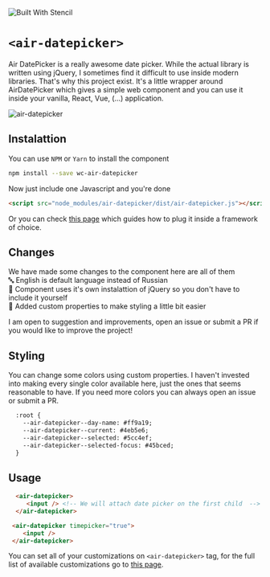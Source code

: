 ![Built With Stencil](https://img.shields.io/badge/-Built%20With%20Stencil-16161d.svg?logo=data%3Aimage%2Fsvg%2Bxml%3Bbase64%2CPD94bWwgdmVyc2lvbj0iMS4wIiBlbmNvZGluZz0idXRmLTgiPz4KPCEtLSBHZW5lcmF0b3I6IEFkb2JlIElsbHVzdHJhdG9yIDE5LjIuMSwgU1ZHIEV4cG9ydCBQbHVnLUluIC4gU1ZHIFZlcnNpb246IDYuMDAgQnVpbGQgMCkgIC0tPgo8c3ZnIHZlcnNpb249IjEuMSIgaWQ9IkxheWVyXzEiIHhtbG5zPSJodHRwOi8vd3d3LnczLm9yZy8yMDAwL3N2ZyIgeG1sbnM6eGxpbms9Imh0dHA6Ly93d3cudzMub3JnLzE5OTkveGxpbmsiIHg9IjBweCIgeT0iMHB4IgoJIHZpZXdCb3g9IjAgMCA1MTIgNTEyIiBzdHlsZT0iZW5hYmxlLWJhY2tncm91bmQ6bmV3IDAgMCA1MTIgNTEyOyIgeG1sOnNwYWNlPSJwcmVzZXJ2ZSI%2BCjxzdHlsZSB0eXBlPSJ0ZXh0L2NzcyI%2BCgkuc3Qwe2ZpbGw6I0ZGRkZGRjt9Cjwvc3R5bGU%2BCjxwYXRoIGNsYXNzPSJzdDAiIGQ9Ik00MjQuNywzNzMuOWMwLDM3LjYtNTUuMSw2OC42LTkyLjcsNjguNkgxODAuNGMtMzcuOSwwLTkyLjctMzAuNy05Mi43LTY4LjZ2LTMuNmgzMzYuOVYzNzMuOXoiLz4KPHBhdGggY2xhc3M9InN0MCIgZD0iTTQyNC43LDI5Mi4xSDE4MC40Yy0zNy42LDAtOTIuNy0zMS05Mi43LTY4LjZ2LTMuNkgzMzJjMzcuNiwwLDkyLjcsMzEsOTIuNyw2OC42VjI5Mi4xeiIvPgo8cGF0aCBjbGFzcz0ic3QwIiBkPSJNNDI0LjcsMTQxLjdIODcuN3YtMy42YzAtMzcuNiw1NC44LTY4LjYsOTIuNy02OC42SDMzMmMzNy45LDAsOTIuNywzMC43LDkyLjcsNjguNlYxNDEuN3oiLz4KPC9zdmc%2BCg%3D%3D&colorA=16161d&style=flat-square)

# `<air-datepicker>`
 Air DatePicker is a really awesome date picker. While the actual library is written using jQuery, I sometimes find it difficult to use inside modern libraries. That's why
 this project exist. It's a little wrapper around AirDatePicker which gives a simple web component and you can use it inside 
 your vanilla, React, Vue, (...) application.
 
 ![air-datepicker](https://i.imgur.com/chRlShK.png)
 
 ## Instalattion
You can use `NPM` or `Yarn` to install the component
 ```bash
 npm install --save wc-air-datepicker
 ```
 Now just include one Javascript and you're done
 ```html
 <script src="node_modules/air-datepicker/dist/air-datepicker.js"></script>
 ```
Or you can check [this page](https://stenciljs.com/docs/framework-integration) which guides how to plug it inside a framework of choice.
 
 ## Changes
 We have made some changes to the component here are all of them
 <br /> 🔤 English is default language instead of Russian
 <br /> 🔌 Component uses it's own instalattion of jQuery so you don't have to include it yourself
 <br /> 💅 Added custom properties to make styling a little bit easier
<br />

I am open to suggestion and improvements, open an issue or submit a PR if you would like to improve the project!

## Styling
You can change some colors using custom properties. I haven't invested into making every single color available here, just the ones that seems reasonable to have.
If you need more colors you can always open an issue or submit a PR.
```html
  :root {
    --air-datepicker--day-name: #ff9a19;
    --air-datepicker--current: #4eb5e6;
    --air-datepicker--selected: #5cc4ef;
    --air-datepicker--selected-focus: #45bced;
  }
```
 
 ## Usage
 ```html
   <air-datepicker>
      <input /> <!-- We will attach date picker on the first child  -->
   </air-datepicker>
 ```
  ```html
   <air-datepicker timepicker="true">
      <input />
   </air-datepicker>
 ```
 You can set all of your customizations on `<air-datepicker>` tag, for the full list of available customizations go to [this page](http://t1m0n.name/air-datepicker/docs/).
